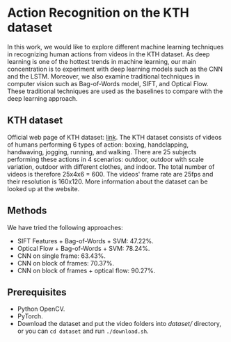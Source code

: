 # Action Recognition on the KTH dataset

In this work, we would like to explore different machine learning techniques in recognizing human actions from videos in the KTH dataset. As deep learning is one of the hottest trends in machine learning, our main concentration is to experiment with deep learning models such as the CNN and the LSTM. Moreover, we also examine traditional techniques in computer vision such as Bag-of-Words model, SIFT, and Optical Flow. These traditional techniques are used as the baselines to compare with the deep learning approach.

## KTH dataset

Official web page of KTH dataset: [link](http://www.nada.kth.se/cvap/actions). 
The KTH dataset consists of videos of humans performing 6 types of action: boxing, handclapping, handwaving, jogging, running, and walking. There are 25 subjects performing these actions in 4 scenarios: outdoor, outdoor with scale variation, outdoor with different clothes, and indoor. The total number of videos is therefore 25x4x6 = 600. The videos' frame rate are 25fps and their resolution is 160x120. More information about the dataset can be looked up at the website.

## Methods

We have tried the following approaches:
* SIFT Features + Bag-of-Words + SVM: 47.22%.
* Optical Flow + Bag-of-Words + SVM: 78.24%.
* CNN on single frame: 63.43%.
* CNN on block of frames: 70.37%.
* CNN on block of frames + optical flow: 90.27%.

## Prerequisites

* Python OpenCV.
* PyTorch.
* Download the dataset and put the video folders into *dataset/* directory, or you can `cd dataset` and run `./download.sh`.
